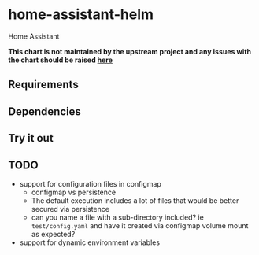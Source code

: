 # home-assistant-helm

Home Assistant

**This chart is not maintained by the upstream project and any issues with the chart should be raised [here](https://github.com/brandtkeller/home-assistant-helm/issues/new/choose)**

## Requirements

## Dependencies

## Try it out

## TODO
- support for configuration files in configmap
    - configmap vs persistence 
    - The default execution includes a lot of files that would be better secured via persistence
    - can you name a file with a sub-directory included? ie `test/config.yaml` and have it created via configmap volume mount as expected?
- support for dynamic environment variables